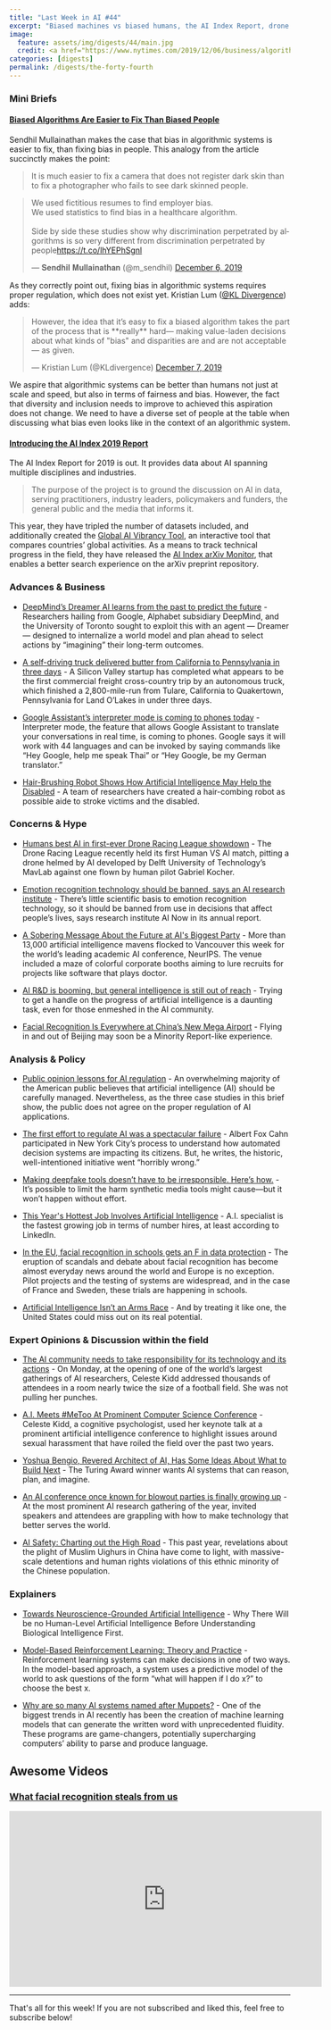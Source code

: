 ```yaml
---
title: "Last Week in AI #44"
excerpt: "Biased machines vs biased humans, the AI Index Report, drone racing and more!"
image: 
  feature: assets/img/digests/44/main.jpg
  credit: <a href="https://www.nytimes.com/2019/12/06/business/algorithm-bias-fix.html"> Tim Cook / New York Times </a>
categories: [digests]
permalink: /digests/the-forty-fourth
---
```


### Mini Briefs

#### [Biased Algorithms Are Easier to Fix Than Biased People](https://www.nytimes.com/2019/12/06/business/algorithm-bias-fix.html)

Sendhil Mullainathan makes the case that bias in algorithmic systems is easier to fix, than fixing bias in people. This analogy from the article succinctly makes the point:

> It is much easier to fix a camera that does not register dark skin than to fix a photographer who fails to see dark skinned people.

<blockquote class="twitter-tweet"><p lang="en" dir="ltr">We used fictitious resumes to find employer bias.<br>We used statistics to find bias in a healthcare algorithm. <br><br>Side by side these studies show why discrimination perpetrated by algorithms is so very different from discrimination perpetrated by people<a href="https://t.co/lhYEPhSgnl">https://t.co/lhYEPhSgnl</a></p>&mdash; 𝐒𝐞𝐧𝐝𝐡𝐢𝐥 𝐌𝐮𝐥𝐥𝐚𝐢𝐧𝐚𝐭𝐡𝐚𝐧 (@m_sendhil) <a href="https://twitter.com/m_sendhil/status/1203001552648245249?ref_src=twsrc%5Etfw">December 6, 2019</a></blockquote> <script async src="https://platform.twitter.com/widgets.js" charset="utf-8"></script>

As they correctly point out, fixing bias in algorithmic systems requires proper regulation, which does not exist yet. Kristian Lum ([@KL Divergence](https://twitter.com/KLdivergence/)) adds: 

<blockquote class="twitter-tweet"><p lang="en" dir="ltr">However, the idea that it’s easy to fix a biased algorithm takes the part of the process that is **really** hard— making value-laden decisions about what kinds of &quot;bias&quot; and disparities are and are not acceptable — as given.</p>&mdash; Kristian Lum (@KLdivergence) <a href="https://twitter.com/KLdivergence/status/1203143691168342017?ref_src=twsrc%5Etfw">December 7, 2019</a></blockquote> <script async src="https://platform.twitter.com/widgets.js" charset="utf-8"></script>

We aspire that algorithmic systems can be better than humans not just at scale and speed, but also in terms of fairness and bias. However, the fact that diversity and inclusion needs to improve to achieved this aspiration does not change. We need to have a diverse set of people at the table when discussing what bias even looks like in the context of an algorithmic system.  

#### [Introducing the AI Index 2019 Report](https://hai.stanford.edu/news/introducing-ai-index-2019-report)

The AI Index Report for 2019 is out. It provides data about AI spanning multiple disciplines and industries. 

> The purpose of the project is to ground the discussion on AI in data, serving practitioners, industry leaders, policymakers and funders, the general public and the media that informs it. 

This year, they have tripled the number of datasets included, and additionally created the [Global AI Vibrancy Tool](http://vibrancy.aiindex.org/), an interactive tool that compares countries’ global activities. As a means to track technical progress in the field, they have released the [AI Index arXiv Monitor](http://arxiv.aiindex.org/), that enables a better search experience on the arXiv preprint repository.  

### Advances & Business

* [DeepMind’s Dreamer AI learns from the past to predict the future](https://venturebeat.com/2019/12/10/deepminds-dreamer-ai-uses-the-past-to-predict-the-future/) - Researchers hailing from Google, Alphabet subsidiary DeepMind, and the University of Toronto sought to exploit this with an agent — Dreamer — designed to internalize a world model and plan ahead to select actions by “imagining” their long-term outcomes. 

* [A self-driving truck delivered butter from California to Pennsylvania in three days](https://www.mercurynews.com/a-self-driving-truck-delivered-butter-from-california-to-pennsylvania-in-three-days) - A Silicon Valley startup has completed what appears to be the first commercial freight cross-country trip by an autonomous truck, which finished a 2,800-mile-run from Tulare, California to Quakertown, Pennsylvania for Land O’Lakes in under three days.

* [Google Assistant’s interpreter mode is coming to phones today](https://www.theverge.com/2019/12/12/21010451/google-assistant-interpreter-mode-android-ios-apps) - Interpreter mode, the feature that allows Google Assistant to translate your conversations in real time, is coming to phones. Google says it will work with 44 languages and can be invoked by saying commands like “Hey Google, help me speak Thai” or “Hey Google, be my German translator.”

* [Hair-Brushing Robot Shows How Artificial Intelligence May Help the Disabled](https://fortune.com/2019/12/11/robot-hair-brushing-elderly/) - A team of researchers have created a hair-combing robot as possible aide to stroke victims and the disabled.

### Concerns & Hype

* [Humans best AI in first-ever Drone Racing League showdown](https://thenextweb.com/artificial-intelligence/2019/12/10/humans-best-ai-in-first-ever-drone-racing-league-showdown/) - The Drone Racing League recently held its first Human VS AI match, pitting a drone helmed by AI developed by Delft University of Technology’s MavLab against one flown by human pilot Gabriel Kocher.

* [Emotion recognition technology should be banned, says an AI research institute](https://www.technologyreview.com/f/614932/emotion-recognition-technology-should-be-banned-says-ai-research-institute/) - There’s little scientific basis to emotion recognition technology, so it should be banned from use in decisions that affect people’s lives, says research institute AI Now in its annual report.

* [A Sobering Message About the Future at AI's Biggest Party](https://www.wired.com/story/sobering-message-future-ai-party/) - More than 13,000 artificial intelligence mavens flocked to Vancouver this week for the world’s leading academic AI conference, NeurIPS. The venue included a maze of colorful corporate booths aiming to lure recruits for projects like software that plays doctor.

* [AI R&D is booming, but general intelligence is still out of reach](https://www.theverge.com/2019/12/12/21010671/ai-index-report-2019-machine-learning-artificial-intelligence-data-progress) - Trying to get a handle on the progress of artificial intelligence is a daunting task, even for those enmeshed in the AI community.

* [Facial Recognition Is Everywhere at China’s New Mega Airport](https://www.bloomberg.com/news/articles/2019-12-11/face-recognition-tech-is-everywhere-at-china-s-new-mega-airport) - Flying in and out of Beijing may soon be a Minority Report-like experience.

### Analysis & Policy

* [Public opinion lessons for AI regulation](https://www.brookings.edu/research/public-opinion-lessons-for-ai-regulation/) - An overwhelming majority of the American public believes that artificial intelligence (AI) should be carefully managed. Nevertheless, as the three case studies in this brief show, the public does not agree on the proper regulation of AI applications.

* [The first effort to regulate AI was a spectacular failure](https://www.fastcompany.com/90436012/the-first-effort-to-regulate-ai-was-a-spectacular-failure) - Albert Fox Cahn participated in New York City’s process to understand how automated decision systems are impacting its citizens. But, he writes, the historic, well-intentioned initiative went “horribly wrong.”

* [Making deepfake tools doesn’t have to be irresponsible. Here’s how.](https://www.technologyreview.com/s/614912/ethical-deepfake-tools-a-manifesto/) - It’s possible to limit the harm synthetic media tools might cause—but it won’t happen without effort.

* [This Year's Hottest Job Involves Artificial Intelligence](https://fortune.com/2019/12/10/artificial-intelligence-hottest-job/) - A.I. specialist is the fastest growing job in terms of number hires, at least according to LinkedIn.

* [In the EU, facial recognition in schools gets an F in data protection](https://www.accessnow.org/in-the-eu-facial-recognition-in-schools-gets-an-f-in-data-protection/) - The eruption of scandals and debate about facial recognition has become almost everyday news around the world and Europe is no exception. Pilot projects and the testing of systems are widespread, and in the case of France and Sweden, these trials are happening in schools.

* [Artificial Intelligence Isn’t an Arms Race](https://foreignpolicy.com/2019/12/11/artificial-intelligence-ai-not-arms-race-china-united-states/) - And by treating it like one, the United States could miss out on its real potential.

### Expert Opinions & Discussion within the field

* [The AI community needs to take responsibility for its technology and its actions](https://www.technologyreview.com/s/614923/ai-tech-industry-take-responsibility/) - On Monday, at the opening of one of the world’s largest gatherings of AI researchers, Celeste Kidd addressed thousands of attendees in a room nearly twice the size of a football field. She was not pulling her punches.

* [A.I. Meets #MeToo At Prominent Computer Science Conference](https://fortune.com/2019/12/09/sexual-harassment-issues-highlighted-at-a-leading-a-i-conference/) - Celeste Kidd, a cognitive psychologist, used her keynote talk at a prominent artificial intelligence conference to highlight issues around sexual harassment that have roiled the field over the past two years.

* [Yoshua Bengio, Revered Architect of AI, Has Some Ideas About What to Build Next](https://spectrum.ieee.org/tech-talk/robotics/artificial-intelligence/yoshua-bengio-revered-architect-of-ai-has-some-ideas-about-what-to-build-next) - The Turing Award winner wants AI systems that can reason, plan, and imagine.

* [An AI conference once known for blowout parties is finally growing up](https://www.technologyreview.com/s/614935/ai-conference-neurips-power-responsibility/) - At the most prominent AI research gathering of the year, invited speakers and attendees are grappling with how to make technology that better serves the world.

* [AI Safety: Charting out the High Road](https://warontherocks.com/2019/12/ai-safety-charting-out-the-high-road/) - This past year, revelations about the plight of Muslim Uighurs in China have come to light, with massive-scale detentions and human rights violations of this ethnic minority of the Chinese population.

### Explainers

* [Towards Neuroscience-Grounded Artificial Intelligence](https://towardsdatascience.com/towards-neuroscience-grounded-artificial-intelligence-9d592ace4314) - Why There Will be no Human-Level Artificial Intelligence Before Understanding Biological Intelligence First.

* [Model-Based Reinforcement Learning: Theory and Practice](http://bair.berkeley.edu/blog/2019/12/12/mbpo/) - Reinforcement learning systems can make decisions in one of two ways. In the model-based approach, a system uses a predictive model of the world to ask questions of the form “what will happen if I do x?” to choose the best x.

* [Why are so many AI systems named after Muppets?](https://www.theverge.com/2019/12/11/20993407/ai-language-models-muppets-sesame-street-muppetware-elmo-bert-ernie) - One of the biggest trends in AI recently has been the creation of machine learning models that can generate the written word with unprecedented fluidity. These programs are game-changers, potentially supercharging computers’ ability to parse and produce language.

## Awesome Videos

### [What facial recognition steals from us](https://youtu.be/cc0dqW2HCRc)

<iframe width="560" height="315" src="https://www.youtube.com/embed/cc0dqW2HCRc" frameborder="0" allow="accelerometer; autoplay; encrypted-media; gyroscope; picture-in-picture" allowfullscreen></iframe>

<hr>

That's all for this week! If you are not subscribed and liked this, feel free to subscribe below!
